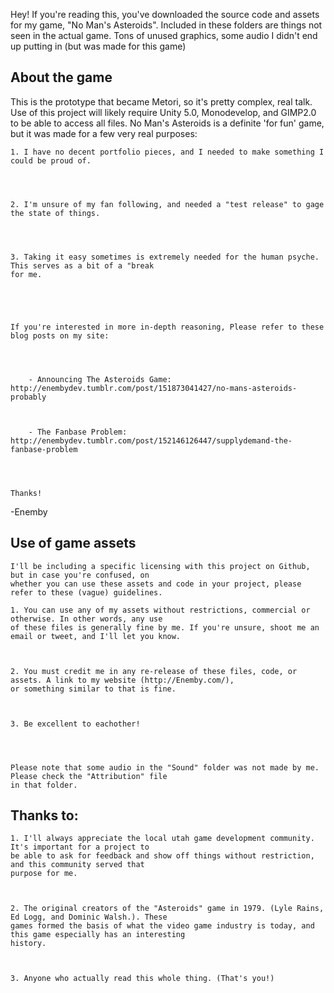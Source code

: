 Hey! If you're reading this, you've downloaded the source code and assets for my game, "No Man's Asteroids".
Included in these folders are things not seen in the actual game. Tons of unused graphics, some audio I didn't end up putting in (but was made for this game)


##  About the game     
                       

This is the prototype that became Metori, so it's pretty complex, real talk.
Use of this project will likely require Unity 5.0, Monodevelop, and GIMP2.0 to be able to access all files.
No Man's Asteroids is a definite 'for fun' game, but it was made for a few very real purposes:




	1. I have no decent portfolio pieces, and I needed to make something I could be proud of.
	
	
	
	
	2. I'm unsure of my fan following, and needed a "test release" to gage the state of things.
	
	
	
	
	3. Taking it easy sometimes is extremely needed for the human psyche. This serves as a bit of a "break
	for me.
	
	
	
	

	If you're interested in more in-depth reasoning, Please refer to these blog posts on my site:
	
	
	
	
		- Announcing The Asteroids Game: http://enembydev.tumblr.com/post/151873041427/no-mans-asteroids-probably
		
		
		
		- The Fanbase Problem: http://enembydev.tumblr.com/post/152146126447/supplydemand-the-fanbase-problem
		
		
		
		
	Thanks!
	
	
	
-Enemby



##   Use of game assets                              


	I'll be including a specific licensing with this project on Github, but in case you're confused, on
	whether you can use these assets and code in your project, please refer to these (vague) guidelines.

	1. You can use any of my assets without restrictions, commercial or otherwise. In other words, any use
	of these files is generally fine by me. If you're unsure, shoot me an email or tweet, and I'll let you know.
	
	
	
	2. You must credit me in any re-release of these files, code, or assets. A link to my website (http://Enemby.com/),
	or something similar to that is fine. 
	
	

	3. Be excellent to eachother!




	Please note that some audio in the "Sound" folder was not made by me. Please check the "Attribution" file
	in that folder.
	
	
	

##    Thanks to:                                      

	
	1. I'll always appreciate the local utah game development community. It's important for a project to 
	be able to ask for feedback and show off things without restriction, and this community served that 
	purpose for me.
	
	
	
	2. The original creators of the "Asteroids" game in 1979. (Lyle Rains, Ed Logg, and Dominic Walsh.). These
	games formed the basis of what the video game industry is today, and this game especially has an interesting
	history.
	
	
	
	3. Anyone who actually read this whole thing. (That's you!)
	
	
	
